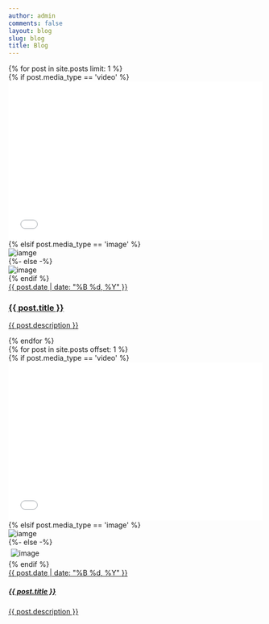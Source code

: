 ```yaml
---
author: admin
comments: false
layout: blog
slug: blog
title: Blog
---
```


<div class="row" >
  {% for post in site.posts limit: 1 %}
  <div class="col-sm-12 col-lg-12 p-2">
    <div class="row blog-image-wrapper">
      <div class="col-xs-12 col-lg-8 col-sm-12 blog-image-wrapper">
        {% if post.media_type == 'video' %}
          <iframe
            style="width:100%;"
            height="315"
            src="{{ post.media_link }}"
            frameborder="0"
            allowfullscreen
          ></iframe>
        {% elsif post.media_type == 'image' %}
        <div class="blog-image-wrapper">
          <img src="{{site.prefix}}{{post.media_link}}" alt="iamge"/>
        </div>
        {%- else -%} 
        <div class="blog-image-wrapper">
        <img src="{{site.prefix}}/assets/ric_logo.png" alt="image"/>
        </div>
        {% endif %}  
      </div>
      <div class="col-xs-12 col-lg-4 col-sm-12">
        <a href="{{site.prefix}}/{{ post.url }}">
          <div class="blog-text-wrapper">
            <span class="blog-date">
              {{ post.date | date: "%B %d, %Y" }}
            </span>
            <h3 class="dark-text">
              {{ post.title }}
            </h3>
            <p class="dark-text">{{ post.description }}</p>
          </div>
        </a>
      </div>
    </div>
  </div>
  {% endfor %}
</div>

<div class="row">
  {% for post in site.posts offset: 1 %}
  <div class="col-sm-6 col-lg-4 p-2" style="height: 100%; padding: 0 0;">
    <div class="media-wrapper" style="height:100%;  margin: 0;">
    {% if post.media_type == 'video' %}
      <iframe
        style="width:100%;"
        height="315"
        src="{{ post.media_link }}"
        frameborder="0"
        allowfullscreen
      ></iframe>
    {% elsif post.media_type == 'image' %}
      <div class="blog-image-wrapper">
        <img src="{{site.prefix}}{{post.media_link}}" alt="iamge"/>
      </div>
    {%- else -%} 
      <div class="blog-image-wrapper">
      <img style="padding: 5px;" src="{{site.prefix}}/assets/ric_logo.png" alt="image"/>
      </div>
    {% endif %}  
      <a href="{{site.prefix}}/{{ post.url }}">
        <div class="blog-text-wrapper">
          <span class="blog-date">
            {{ post.date | date: "%B %d, %Y" }}
          </span>
          <h5>
            {{ post.title }}
          </h5>
          <p class="dark-text">{{ post.description }}</p>
        </div>
      </a>
    </div>
  </div>
  {% endfor %}
</div>